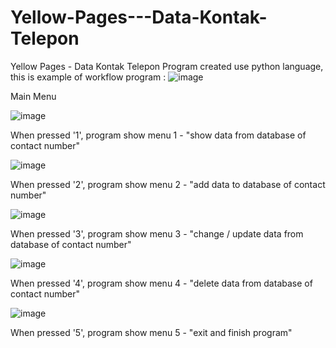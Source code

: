 # Yellow-Pages---Data-Kontak-Telepon
Yellow Pages - Data Kontak Telepon 
Program created use python language, this is example of workflow program :
![image](https://user-images.githubusercontent.com/81374865/155346368-cef0fa2a-b822-42fd-a61b-eb56e3b74be7.png)

Main Menu

![image](https://user-images.githubusercontent.com/81374865/155347005-a265901e-26a7-4b29-89fd-126a7396cd02.png)

When pressed '1', program show menu 1 - "show data from database of contact number"

![image](https://user-images.githubusercontent.com/81374865/155347533-97054529-eab7-4bb3-9827-985b38dc967f.png)

When pressed '2', program show menu 2 - "add data to database of contact number"

![image](https://user-images.githubusercontent.com/81374865/155347782-4579188d-9433-4c04-9cf5-8e3b1442be07.png)

When pressed '3', program show menu 3 - "change / update data from database of contact number"

![image](https://user-images.githubusercontent.com/81374865/155347979-20a65359-ce7a-432c-ad5b-f74ef8f8464d.png)

When pressed '4', program show menu 4 - "delete data from database of contact number"

![image](https://user-images.githubusercontent.com/81374865/155348128-2e2cd412-4079-4051-b2e3-715b4b19de43.png)

When pressed '5', program show menu 5 - "exit and finish program"
